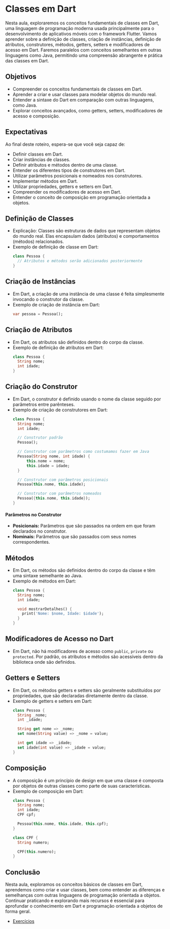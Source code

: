 # Classes em Dart
Nesta aula, exploraremos os conceitos fundamentais de classes em Dart, uma linguagem de programação moderna usada principalmente para o desenvolvimento de aplicativos móveis com o framework Flutter. Vamos aprender sobre a definição de classes, criação de instâncias, definição de atributos, construtores, métodos, getters, setters e modificadores de acesso em Dart. Faremos paralelos com conceitos semelhantes em outras linguagens como Java, permitindo uma compreensão abrangente e prática das classes em Dart.

## Objetivos
- Compreender os conceitos fundamentais de classes em Dart.
- Aprender a criar e usar classes para modelar objetos do mundo real.
- Entender a sintaxe do Dart em comparação com outras linguagens, como Java.
- Explorar conceitos avançados, como getters, setters, modificadores de acesso e composição.

## Expectativas
Ao final deste roteiro, espera-se que você seja capaz de:
- Definir classes em Dart.
- Criar instâncias de classes.
- Definir atributos e métodos dentro de uma classe.
- Entender os diferentes tipos de construtores em Dart.
- Utilizar parâmetros posicionais e nomeados nos construtores.
- Implementar métodos em Dart.
- Utilizar propriedades, getters e setters em Dart.
- Compreender os modificadores de acesso em Dart.
- Entender o conceito de composição em programação orientada a objetos.

## Definição de Classes
- Explicação: Classes são estruturas de dados que representam objetos do mundo real. Elas encapsulam dados (atributos) e comportamentos (métodos) relacionados.
- Exemplo de definição de classe em Dart:
  ```dart
  class Pessoa {
    // Atributos e métodos serão adicionados posteriormente
  }
  ```

## Criação de Instâncias
- Em Dart, a criação de uma instância de uma classe é feita simplesmente invocando o construtor da classe.
- Exemplo de criação de instância em Dart:
  ```dart
  var pessoa = Pessoa();
  ```

## Criação de Atributos
- Em Dart, os atributos são definidos dentro do corpo da classe.
- Exemplo de definição de atributos em Dart:
  ```dart
  class Pessoa {
    String nome;
    int idade;
  }
  ```

## Criação do Construtor
- Em Dart, o construtor é definido usando o nome da classe seguido por parâmetros entre parênteses.
- Exemplo de criação de construtores em Dart:
  ```dart
  class Pessoa {
    String nome;
    int idade;

    // Construtor padrão
    Pessoa();

    // Construtor com parâmetros como costumamos fazer em Java
    Pessoa(String nome, int idade) {
        this.nome = nome;
        this.idade = idade;
    }

    // Construtor com parâmetros posicionais
    Pessoa(this.nome, this.idade);

    // Construtor com parâmetros nomeados
    Pessoa({this.nome, this.idade});
  }
  ```

#### Parâmetros no Construtor
- **Posicionais:** Parâmetros que são passados na ordem em que foram declarados no construtor.
- **Nominais:** Parâmetros que são passados com seus nomes correspondentes.

## Métodos
- Em Dart, os métodos são definidos dentro do corpo da classe e têm uma sintaxe semelhante ao Java.
- Exemplo de métodos em Dart:
  ```dart
  class Pessoa {
    String nome;
    int idade;

    void mostrarDetalhes() {
      print('Nome: $nome, Idade: $idade');
    }
  }
  ```
  
## Modificadores de Acesso no Dart
- Em Dart, não há modificadores de acesso como `public`, `private` ou `protected`. Por padrão, os atributos e métodos são acessíveis dentro da biblioteca onde são definidos.

## Getters e Setters
- Em Dart, os métodos getters e setters são geralmente substituídos por propriedades, que são declaradas diretamente dentro da classe.
- Exemplo de getters e setters em Dart:
  ```dart
  class Pessoa {
    String _nome;
    int _idade;

    String get nome => _nome;
    set nome(String value) => _nome = value;

    int get idade => _idade;
    set idade(int value) => _idade = value;
  }
  ```
## Composição
- A composição é um princípio de design em que uma classe é composta por objetos de outras classes como parte de suas características.
- Exemplo de composição em Dart:
  ```dart
  class Pessoa {
    String nome;
    int idade;
    CPF cpf;

    Pessoa(this.nome, this.idade, this.cpf);
  }

  class CPF {
    String numero;

    CPF(this.numero);
  }
  ```

## Conclusão
Nesta aula, exploramos os conceitos básicos de classes em Dart, aprendemos como criar e usar classes, bem como entender as diferenças e semelhanças com outras linguagens de programação orientada a objetos. Continuar praticando e explorando mais recursos é essencial para aprofundar o conhecimento em Dart e programação orientada a objetos de forma geral.

- [Exercícios](aula/exercicios/EXERCICIOS.md)
